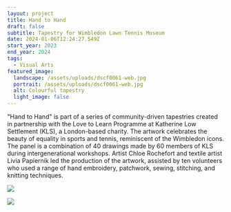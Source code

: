 ```yaml
---
layout: project
title: Hand to Hand
draft: false
subtitle: Tapestry for Wimbledon Lawn Tennis Museum
date: 2024-01-06T12:24:27.549Z
start_year: 2023
end_year: 2024
tags:
  - Visual Arts
featured_image:
  landscape: /assets/uploads/dscf0061-web.jpg
  portrait: /assets/uploads/dscf0061-web.jpg
  alt: Colourful tapestry
  light_image: false
---
```

"Hand to Hand" is part of a series of community-driven tapestries created in partnership with the Love to Learn Programme at Katherine Low Settlement (KLS), a London-based charity. The artwork celebrates the beauty of equality in sports and tennis, reminiscent of the Wimbledon icons. The panel is a combination of 40 drawings made by 60 members of KLS during intergenerational workshops. Artist Chloe Rochefort and textile artist Livia Papiernik led the production of the artwork, assisted by ten volunteers who used a range of hand embroidery, patchwork, sewing, stitching, and knitting techniques.

![](/assets/uploads/dscf0057-web.jpg)

![](/assets/uploads/dscf0074-web.jpg)